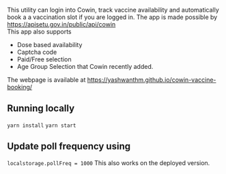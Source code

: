 This utility can login into Cowin, track vaccine availability and automatically book a a vaccination slot if you are logged in.
The app is made possible by https://apisetu.gov.in/public/api/cowin \
This app also supports
* Dose based availability
* Captcha code 
* Paid/Free selection
* Age Group Selection
that Cowin recently added. 

The webpage is available at https://yashwanthm.github.io/cowin-vaccine-booking/

## Running locally
```yarn install```
```yarn start```

## Update poll frequency using
```localstorage.pollFreq = 1000```
This also works on the deployed version.
